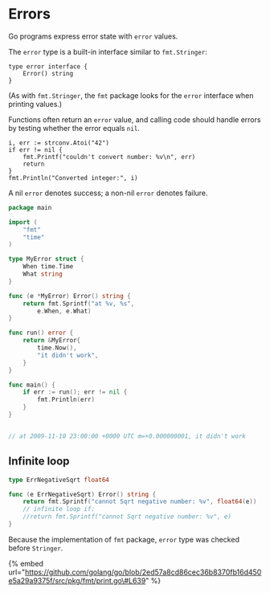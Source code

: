 # Errors

Go programs express error state with `error` values.

The `error` type is a built-in interface similar to `fmt.Stringer`:

```text
type error interface {
    Error() string
}
```

\(As with `fmt.Stringer`, the `fmt` package looks for the `error` interface when printing values.\)

Functions often return an `error` value, and calling code should handle errors by testing whether the error equals `nil`.

```text
i, err := strconv.Atoi("42")
if err != nil {
    fmt.Printf("couldn't convert number: %v\n", err)
    return
}
fmt.Println("Converted integer:", i)
```

A nil `error` denotes success; a non-nil `error` denotes failure.

```go
package main

import (
	"fmt"
	"time"
)

type MyError struct {
	When time.Time
	What string
}

func (e *MyError) Error() string {
	return fmt.Sprintf("at %v, %s",
		e.When, e.What)
}

func run() error {
	return &MyError{
		time.Now(),
		"it didn't work",
	}
}

func main() {
	if err := run(); err != nil {
		fmt.Println(err)
	}
}


// at 2009-11-10 23:00:00 +0000 UTC m=+0.000000001, it didn't work
```

## Infinite loop

```go
type ErrNegativeSqrt float64

func (e ErrNegativeSqrt) Error() string {
	return fmt.Sprintf("cannot Sqrt negative number: %v", float64(e))
	// infinite loop if:
	//return fmt.Sprintf("cannot Sqrt negative number: %v", e)
}
```

Because the implementation of `fmt` package, `error` type was checked before `Stringer`.

{% embed url="https://github.com/golang/go/blob/2ed57a8cd86cec36b8370fb16d450e5a29a9375f/src/pkg/fmt/print.go\#L639" %}


